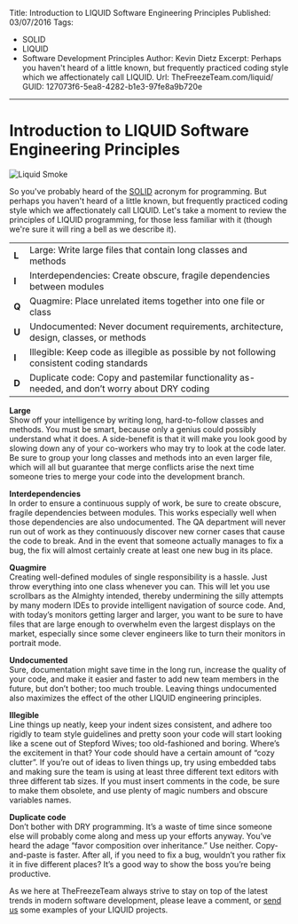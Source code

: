 Title: Introduction to LIQUID Software Engineering Principles
Published: 03/07/2016
Tags:
  - SOLID
  - LIQUID
  - Software Development Principles
Author: Kevin Dietz
Excerpt: Perhaps you haven't heard of a little known, but frequently practiced coding style which we affectionately call LIQUID.
Url: TheFreezeTeam.com/liquid/
GUID: 127073f6-5ea8-4282-b1e3-97fe8a9b720e
---
# Introduction to LIQUID Software Engineering Principles

![][LiquidImage]

So you've probably heard of the [SOLID](https://en.wikipedia.org/wiki/SOLID_(object-oriented_design)) acronym for programming. But perhaps you haven't heard of a little known, but frequently practiced coding style which we affectionately call LIQUID. Let's take a moment to review the principles of LIQUID programming, for those less familiar with it (though we're sure it will ring a bell as we describe it).

<table>
 <tr>
  <td><strong>L</strong></td>
  <td>Large: Write large files that contain long classes and methods</td>
 </tr>
 <tr>
  <td><strong>I</strong></td>
  <td>Interdependencies: Create obscure, fragile dependencies between modules</td>
 </tr>
 <tr>
  <td><strong>Q</strong></td>
  <td>Quagmire: Place unrelated items together into one file or class</td>
 </tr>
 <tr>
  <td><strong>U</strong></td>
  <td>Undocumented: Never document requirements, architecture, design, classes, or methods</td>
 </tr>
 <tr>
  <td><strong>I</strong></td>
  <td>Illegible: Keep code as illegible as possible by not following consistent coding standards</td>
 </tr>
 <tr>
  <td><strong>D</strong></td>
  <td>Duplicate code: Copy and pastemilar functionality as-needed, and don’t worry about DRY coding</td>
 </tr>
<table>

**Large**\
Show off your intelligence by writing long, hard-to-follow classes and methods. You must be smart, because only a genius could possibly understand what it does. A side-benefit is that it will make you look good by slowing down any of your co-workers who may try to look at the code later. Be sure to group your long classes and methods into an even larger file, which will all but guarantee that merge conflicts arise the next time someone tries to merge your code into the development branch.

**Interdependencies**\
In order to ensure a continuous supply of work, be sure to create obscure, fragile dependencies between modules. This works especially well when those dependencies are also undocumented. The QA department will never run out of work as they continuously discover new corner cases that cause the code to break. And in the event that someone actually manages to fix a bug, the fix will almost certainly create at least one new bug in its place.

**Quagmire**\
Creating well-defined modules of single responsibility is a hassle. Just throw everything into one class whenever you can. This will let you use scrollbars as the Almighty intended, thereby undermining the silly attempts by many modern IDEs to provide intelligent navigation of source code. And, with today’s monitors getting larger and larger, you want to be sure to have files that are large enough to overwhelm even the largest displays on the market, especially since some clever engineers like to turn their monitors in portrait mode.

**Undocumented**\
Sure, documentation might save time in the long run, increase the quality of your code, and make it easier and faster to add new team members in the future, but don’t bother; too much trouble. Leaving things undocumented also maximizes the effect of the other LIQUID engineering principles.

**Illegible**\
Line things up neatly, keep your indent sizes consistent, and adhere too rigidly to team style guidelines and pretty soon your code will start looking like a scene out of Stepford Wives; too old-fashioned and boring. Where’s the excitement in that? Your code should have a certain amount of “cozy clutter”. If you’re out of ideas to liven things up, try using embedded tabs and making sure the team is using at least three different text editors with three different tab sizes. If you must insert comments in the code, be sure to make them obsolete, and use plenty of magic numbers and obscure variables names.

**Duplicate code**\
Don’t bother with DRY programming. It’s a waste of time since someone else will probably come along and mess up your efforts anyway. You’ve heard the adage “favor composition over inheritance.” Use neither. Copy-and-paste is faster. After all, if you need to fix a bug, wouldn’t you rather fix it in five different places? It’s a good way to show the boss you’re being productive.

As we here at TheFreezeTeam always strive to stay on top of the latest trends in modern software development, please leave a comment, or [send us](mailto://feedback@thefreezeteam.com) some examples of your LIQUID projects.

[LiquidImage]: /../images/LIQUID.png "Liquid Smoke"
